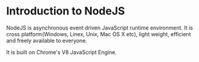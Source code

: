 # Introduction to NodeJS
NodeJS is asynchronous event driven JavaScript runtime environment. It is cross platform(Windows, Linex, Unix, Mac OS X etc), light weight, efficient and freely available to everyone.

It is built on Chrome's V8 JavaScript Engine.
